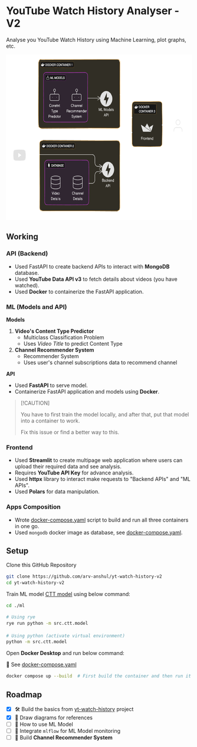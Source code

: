 # YouTube Watch History Analyser - V2

Analyse you YouTube Watch History using Machine Learning, plot graphs, etc.

<p align=center>
  <img src="assets/img/diagram-for-v2.png" height="450px" title="Architecture of Project">
</p>

## Working

### API (Backend)

- Used FastAPI to create backend APIs to interact with **MongoDB** database.
- Used **YouTube Data API v3** to fetch details about videos (you have watched).
- Used **Docker** to containerize the FastAPI application.

### ML (Models and API)

**Models**

1. **Video's Content Type Predictor**
   - Multiclass Classification Problem
   - Uses _Video Title_ to predict Content Type
2. **Channel Recommender System**
   - Recommender System
   - Uses user's channel subscriptions data to recommend channel

**API**

- Used **FastAPI** to serve model.
- Containerize FastAPI application and models using **Docker**.

> \[!CAUTION\]
>
> You have to first train the model locally, and after that, put that model into a
> container to work.
>
> Fix this issue or find a better way to this.

### Frontend

- Used **Streamlit** to create multipage web application where users can upload their
  required data and see analysis.
- Requires **YouTube API Key** for advance analysis.
- Used **httpx** library to interact make requests to "Backend APIs" and "ML APIs".
- Used **Polars** for data manipulation.

### Apps Composition

- Wrote [docker-compose.yaml] script to build and run all three containers in one go.
- Used `mongodb` docker image as database, see [docker-compose.yaml].

## Setup

Clone this GitHub Repository

```bash
git clone https://github.com/arv-anshul/yt-watch-history-v2
cd yt-watch-history-v2
```

Train ML model [CTT model](ml/src/ctt/) using below command:

```bash
cd ./ml
```

```bash
# Using rye
rye run python -m src.ctt.model

# Using python (activate virtual environment)
python -m src.ctt.model
```

Open **Docker Desktop** and run below command:

👀 See [docker-compose.yaml]

```bash
docker compose up --build  # First build the container and then run it (for first time)
```

## Roadmap

- [x] 🛠️ Build the basics from [yt-watch-history] project
- [x] 🎨 Draw diagrams for references
- [ ] 🚧 How to use ML Model
- [ ] 📌 Integrate `mlflow` for ML Model monitoring
- [ ] 🤖 Build **Channel Recommender System**

[docker-compose.yaml]: docker-compose.yaml
[yt-watch-history]: https://github.com/arv-anshul/yt-watch-history
